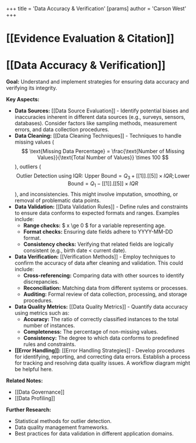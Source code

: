 +++
 title = 'Data Accuracy & Verification'
[params]
	author = 'Carson West'
+++
# [[Evidence Evaluation & Citation]]
# [[Data Accuracy & Verification]]

**Goal:** Understand and implement strategies for ensuring data accuracy and verifying its integrity.


**Key Aspects:**

* **Data Sources:** [[Data Source Evaluation]]  -  Identify potential biases and inaccuracies inherent in different data sources (e.g., surveys, sensors, databases).  Consider factors like sampling methods, measurement errors, and data collection procedures.
* **Data Cleaning:** [[Data Cleaning Techniques]] - Techniques to handle missing values ( $$  \text{Missing Data Percentage} = \frac{\text{Number of Missing Values}}{\text{Total Number of Values}} \times 100  $$ ), outliers ( $$  \text{Outlier Detection using IQR: } \text{Upper Bound} = Q_3 + [[1]].[[5]] \times IQR; \text{Lower Bound} = Q_1 - [[1]].[[5]] \times IQR  $$ ), and inconsistencies. This might involve imputation, smoothing, or removal of problematic data points.
* **Data Validation:** [[Data Validation Rules]] - Define rules and constraints to ensure data conforms to expected formats and ranges.  Examples include:
    * **Range checks:**   $ x \ge 0 $   for a variable representing age.
    * **Format checks:** Ensuring date fields adhere to YYYY-MM-DD format.
    * **Consistency checks:** Verifying that related fields are logically consistent (e.g., birth date < current date).
* **Data Verification:** [[Verification Methods]] - Employ techniques to confirm the accuracy of data after cleaning and validation.  This could include:
    * **Cross-referencing:** Comparing data with other sources to identify discrepancies.
    * **Reconciliation:** Matching data from different systems or processes.
    * **Auditing:**  Formal review of data collection, processing, and storage procedures.
* **Data Quality Metrics:** [[Data Quality Metrics]] - Quantify data accuracy using metrics such as:
    * **Accuracy:** The ratio of correctly classified instances to the total number of instances.
    * **Completeness:** The percentage of non-missing values.
    * **Consistency:** The degree to which data conforms to predefined rules and constraints.
* **[[Error Handling]]:** [[Error Handling Strategies]]  - Develop procedures for identifying, reporting, and correcting data errors. Establish a process for tracking and resolving data quality issues.  A workflow diagram might be helpful here.


**Related Notes:**

* [[Data Governance]]
* [[Data Profiling]]


**Further Research:**

* Statistical methods for outlier detection.
* Data quality management frameworks.
* Best practices for data validation in different application domains.


